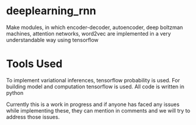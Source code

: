 # deeplearning_rnn
Make modules, in which encoder-decoder, autoencoder, deep boltzman machines, attention networks, word2vec are implemented in a very understandable way using tensorflow

# Tools Used
To implement variational inferences, tensorflow probability is used.
For building model and computation tensorflow is used.
All code is written in python

Currently this is a work in progress and if anyone has faced any issues while implementing these, they can mention in comments and we will try to address those issues.
